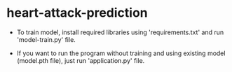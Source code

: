 # heart-attack-prediction

- To train model, install required libraries using 'requirements.txt' and run 'model-train.py' file.

- If you want to run the program without training and using existing model (model.pth file), just run 'application.py' file.

